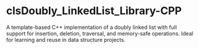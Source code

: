 # clsDoubly_LinkedList_Library-CPP
A template-based C++ implementation of a doubly linked list with full support for insertion, deletion, traversal, and memory-safe operations. Ideal for learning and reuse in data structure projects.
